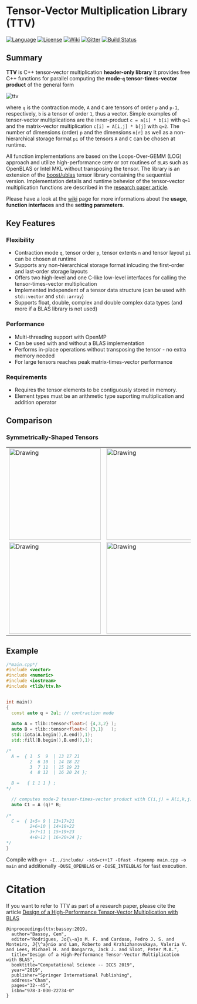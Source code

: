 Tensor-Vector Multiplication Library (TTV)
=====
[![Language](https://img.shields.io/badge/C%2B%2B-17-blue.svg)](https://en.wikipedia.org/wiki/C%2B%2B#Standardization)
[![License](https://img.shields.io/badge/license-GPL-blue.svg)](https://github.com/bassoy/ttv/blob/master/LICENSE)
[![Wiki](https://img.shields.io/badge/ttv-wiki-blue.svg)](https://github.com/bassoy/ttv/wiki)
[![Gitter](https://img.shields.io/badge/ttv-chat%20on%20gitter-4eb899.svg)](https://gitter.im/bassoy)
[![Build Status](https://travis-ci.org/bassoy/ttv.svg?branch=master)](https://travis-ci.org/bassoy/ttv)

## Summary
**TTV** is C++ tensor-vector multiplication **header-only library**
It provides free C++ functions for parallel computing the **mode-`q` tensor-times-vector product** of the general form

![ttv](https://github.com/bassoy/ttv/blob/master/misc/equation.png)

where `q` is the contraction mode, `A` and `C` are tensors of order `p` and `p-1`, respectively, `b` is a tensor of order `1`, thus a vector.
Simple examples of tensor-vector multiplications are the inner-product `c = a[i] * b[i]` with `q=1` and the matrix-vector multiplication `c[i] = A[i,j] * b[j]` with `q=2`.
The number of dimensions (order) `p` and the dimensions `n[r]` as well as a non-hierarchical storage format `pi` of the tensors `A` and `C` can be chosen at runtime.

All function implementations are based on the Loops-Over-GEMM (LOG) approach and utilize high-performance `GEMV` or `DOT` routines of `BLAS` such as OpenBLAS or Intel MKL without transposing the tensor.
The library is an extension of the [boost/ublas](https://github.com/boostorg/ublas) tensor library containing the sequential version. Implementation details and runtime behevior of the tensor-vector multiplication functions are described in the [research paper article](https://link.springer.com/chapter/10.1007/978-3-030-22734-0_3).

Please have a look at the [wiki](https://github.com/bassoy/ttv/wiki) page for more informations about the **usage**, **function interfaces** and the **setting parameters**.

## Key Features

### Flexibility
* Contraction mode `q`, tensor order `p`, tensor extents `n` and tensor layout `pi` can be chosen at runtime
* Supports any non-hierarchical storage format inlcuding the first-order and last-order storage layouts
* Offers two high-level and one C-like low-level interfaces for calling the tensor-times-vector multiplication
* Implemented independent of a tensor data structure (can be used with `std::vector` and `std::array`)
* Supports float, double, complex and double complex data types (and more if a BLAS library is not used)

### Performance
* Multi-threading support with OpenMP
* Can be used with and without a BLAS implementation
* Performs in-place operations without transposing the tensor - no extra memory needed
* For large tensors reaches peak matrix-times-vector performance

### Requirements
* Requires the tensor elements to be contiguously stored in memory.
* Element types must be an arithmetic type suporting multiplication and addition operator

## Comparison

### Symmetrically-Shaped Tensors
<table>
<tr>
<td>
<img src="https://github.com/bassoy/ttv/blob/master/misc/symmetric_throughput_single_precision.png" alt="Drawing" style="width: 250px;"/> 
</td>
<td> 
<img src="https://github.com/bassoy/ttv/blob/master/misc/symmetric_speedup_single_precision.png" alt="Drawing" style="width: 250px;"/>
</td>
</tr>
<tr>
<td>
<img src="https://github.com/bassoy/ttv/blob/master/misc/symmetric_throughput_double_precision.png" alt="Drawing" style="width: 250px;"/> 
</td>
<td> 
<img src="https://github.com/bassoy/ttv/blob/master/misc/symmetric_speedup_double_precision.png" alt="Drawing" style="width: 250px;"/>
</td>
</tr>
</table>



## Example 
```cpp
/*main.cpp*/
#include <vector>
#include <numeric>
#include <iostream>
#include <tlib/ttv.h>


int main()
{
  const auto q = 2ul; // contraction mode
  
  auto A = tlib::tensor<float>( {4,3,2} ); 
  auto B = tlib::tensor<float>( {3,1}   );
  std::iota(A.begin(),A.end(),1);
  std::fill(B.begin(),B.end(),1);

/*
  A =  { 1  5  9  | 13 17 21
         2  6 10  | 14 18 22
         3  7 11  | 15 19 23
         4  8 12  | 16 20 24 };

  B =   { 1 1 1 } ;
*/

  // computes mode-2 tensor-times-vector product with C(i,j) = A(i,k,j) * B(k)
  auto C1 = A (q)* B; 
  
/*
  C =  { 1+5+ 9 | 13+17+21
         2+6+10 | 14+18+22
         3+7+11 | 15+19+23
         4+8+12 | 16+20+24 };
*/
}
```
Compile with `g++ -I../include/ -std=c++17 -Ofast -fopenmp main.cpp -o main` and additionally `-DUSE_OPENBLAS` or `-DUSE_INTELBLAS`  for fast execution.

# Citation

If you want to refer to TTV as part of a research paper, please cite the article [Design of a High-Performance Tensor-Vector Multiplication with BLAS](https://link.springer.com/chapter/10.1007/978-3-030-22734-0_3)

```
@inproceedings{ttv:bassoy:2019,
  author="Bassoy, Cem",
  editor="Rodrigues, Jo{\~a}o M. F. and Cardoso, Pedro J. S. and Monteiro, J{\^a}nio and Lam, Roberto and Krzhizhanovskaya, Valeria V. and Lees, Michael H. and Dongarra, Jack J. and Sloot, Peter M.A.",
  title="Design of a High-Performance Tensor-Vector Multiplication with BLAS",
  booktitle="Computational Science -- ICCS 2019",
  year="2019",
  publisher="Springer International Publishing",
  address="Cham",
  pages="32--45",
  isbn="978-3-030-22734-0"
}
``` 


